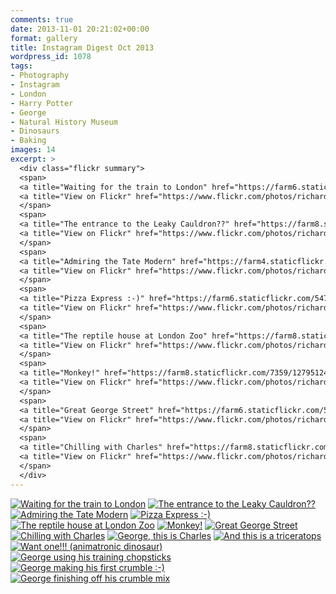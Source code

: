 ```yaml
---
comments: true
date: 2013-11-01 20:21:02+00:00
format: gallery
title: Instagram Digest Oct 2013
wordpress_id: 1078
tags:
- Photography
- Instagram
- London
- Harry Potter
- George
- Natural History Museum
- Dinosaurs
- Baking
images: 14
excerpt: >
  <div class="flickr summary">
  <span>
  <a title="Waiting for the train to London" href="https://farm6.staticflickr.com/5513/12795148194_419a782098_b.jpg" class="image cboxElement"><img src="https://farm6.staticflickr.com/5513/12795148194_419a782098_q.jpg" alt="Waiting for the train to London"></a>
  <a title="View on Flickr" href="https://www.flickr.com/photos/richard-perry/12795148194/" class="flickrlink"> </a>
  </span>
  <span>
  <a title="The entrance to the Leaky Cauldron??" href="https://farm8.staticflickr.com/7379/12794725225_966ddfa907_b.jpg" class="image cboxElement"><img src="https://farm8.staticflickr.com/7379/12794725225_966ddfa907_q.jpg" alt="The entrance to the Leaky Cauldron??"></a>
  <a title="View on Flickr" href="https://www.flickr.com/photos/richard-perry/12794725225/" class="flickrlink"> </a>
  </span>
  <span>
  <a title="Admiring the Tate Modern" href="https://farm4.staticflickr.com/3700/12794816313_17d7899044_b.jpg" class="image cboxElement"><img src="https://farm4.staticflickr.com/3700/12794816313_17d7899044_q.jpg" alt="Admiring the Tate Modern"></a>
  <a title="View on Flickr" href="https://www.flickr.com/photos/richard-perry/12794816313/" class="flickrlink"> </a>
  </span>
  <span>
  <a title="Pizza Express :-)" href="https://farm6.staticflickr.com/5472/12794714015_4e16f1f2a8_b.jpg" class="image cboxElement"><img src="https://farm6.staticflickr.com/5472/12794714015_4e16f1f2a8_q.jpg" alt="Pizza Express :-)"></a>
  <a title="View on Flickr" href="https://www.flickr.com/photos/richard-perry/12794714015/" class="flickrlink"> </a>
  </span>
  <span>
  <a title="The reptile house at London Zoo" href="https://farm8.staticflickr.com/7294/12794806753_a7428cc672_b.jpg" class="image cboxElement"><img src="https://farm8.staticflickr.com/7294/12794806753_a7428cc672_q.jpg" alt="The reptile house at London Zoo"></a>
  <a title="View on Flickr" href="https://www.flickr.com/photos/richard-perry/12794806753/" class="flickrlink"> </a>
  </span>
  <span>
  <a title="Monkey!" href="https://farm8.staticflickr.com/7359/12795124394_55d149f4f7_b.jpg" class="image cboxElement"><img src="https://farm8.staticflickr.com/7359/12795124394_55d149f4f7_q.jpg" alt="Monkey!"></a>
  <a title="View on Flickr" href="https://www.flickr.com/photos/richard-perry/12795124394/" class="flickrlink"> </a>
  </span>
  <span>
  <a title="Great George Street" href="https://farm6.staticflickr.com/5520/12795120064_2e1c2f979a_b.jpg" class="image cboxElement"><img src="https://farm6.staticflickr.com/5520/12795120064_2e1c2f979a_q.jpg" alt="Great George Street"></a>
  <a title="View on Flickr" href="https://www.flickr.com/photos/richard-perry/12795120064/" class="flickrlink"> </a>
  </span>
  <span>
  <a title="Chilling with Charles" href="https://farm8.staticflickr.com/7402/12795113974_eab967f214_b.jpg" class="image cboxElement"><img src="https://farm8.staticflickr.com/7402/12795113974_eab967f214_q.jpg" alt="Chilling with Charles"></a>
  <a title="View on Flickr" href="https://www.flickr.com/photos/richard-perry/12795113974/" class="flickrlink"> </a>
  </span>
  </div>
---
```


<div class="flickr gallery">
<span>
<a title="Waiting for the train to London" href="https://farm6.staticflickr.com/5513/12795148194_419a782098_b.jpg" class="image cboxElement"><img src="https://farm6.staticflickr.com/5513/12795148194_419a782098_q.jpg" alt="Waiting for the train to London"></a>
<a title="View on Flickr" href="https://www.flickr.com/photos/richard-perry/12795148194/" class="flickrlink"> </a>
</span>
<span>
<a title="The entrance to the Leaky Cauldron??" href="https://farm8.staticflickr.com/7379/12794725225_966ddfa907_b.jpg" class="image cboxElement"><img src="https://farm8.staticflickr.com/7379/12794725225_966ddfa907_q.jpg" alt="The entrance to the Leaky Cauldron??"></a>
<a title="View on Flickr" href="https://www.flickr.com/photos/richard-perry/12794725225/" class="flickrlink"> </a>
</span>
<span>
<a title="Admiring the Tate Modern" href="https://farm4.staticflickr.com/3700/12794816313_17d7899044_b.jpg" class="image cboxElement"><img src="https://farm4.staticflickr.com/3700/12794816313_17d7899044_q.jpg" alt="Admiring the Tate Modern"></a>
<a title="View on Flickr" href="https://www.flickr.com/photos/richard-perry/12794816313/" class="flickrlink"> </a>
</span>
<span>
<a title="Pizza Express :-)" href="https://farm6.staticflickr.com/5472/12794714015_4e16f1f2a8_b.jpg" class="image cboxElement"><img src="https://farm6.staticflickr.com/5472/12794714015_4e16f1f2a8_q.jpg" alt="Pizza Express :-)"></a>
<a title="View on Flickr" href="https://www.flickr.com/photos/richard-perry/12794714015/" class="flickrlink"> </a>
</span>
<span>
<a title="The reptile house at London Zoo" href="https://farm8.staticflickr.com/7294/12794806753_a7428cc672_b.jpg" class="image cboxElement"><img src="https://farm8.staticflickr.com/7294/12794806753_a7428cc672_q.jpg" alt="The reptile house at London Zoo"></a>
<a title="View on Flickr" href="https://www.flickr.com/photos/richard-perry/12794806753/" class="flickrlink"> </a>
</span>
<span>
<a title="Monkey!" href="https://farm8.staticflickr.com/7359/12795124394_55d149f4f7_b.jpg" class="image cboxElement"><img src="https://farm8.staticflickr.com/7359/12795124394_55d149f4f7_q.jpg" alt="Monkey!"></a>
<a title="View on Flickr" href="https://www.flickr.com/photos/richard-perry/12795124394/" class="flickrlink"> </a>
</span>
<span>
<a title="Great George Street" href="https://farm6.staticflickr.com/5520/12795120064_2e1c2f979a_b.jpg" class="image cboxElement"><img src="https://farm6.staticflickr.com/5520/12795120064_2e1c2f979a_q.jpg" alt="Great George Street"></a>
<a title="View on Flickr" href="https://www.flickr.com/photos/richard-perry/12795120064/" class="flickrlink"> </a>
</span>
<span>
<a title="Chilling with Charles" href="https://farm8.staticflickr.com/7402/12795113974_eab967f214_b.jpg" class="image cboxElement"><img src="https://farm8.staticflickr.com/7402/12795113974_eab967f214_q.jpg" alt="Chilling with Charles"></a>
<a title="View on Flickr" href="https://www.flickr.com/photos/richard-perry/12795113974/" class="flickrlink"> </a>
</span>
<span>
<a title="George, this is Charles" href="https://farm4.staticflickr.com/3692/12794692195_b303ed7b4f_b.jpg" class="image cboxElement"><img src="https://farm4.staticflickr.com/3692/12794692195_b303ed7b4f_q.jpg" alt="George, this is Charles"></a>
<a title="View on Flickr" href="https://www.flickr.com/photos/richard-perry/12794692195/" class="flickrlink"> </a>
</span>
<span>
<a title="And this is a triceratops" href="https://farm8.staticflickr.com/7357/12794689485_3820474eaa_b.jpg" class="image cboxElement"><img src="https://farm8.staticflickr.com/7357/12794689485_3820474eaa_q.jpg" alt="And this is a triceratops"></a>
<a title="View on Flickr" href="https://www.flickr.com/photos/richard-perry/12794689485/" class="flickrlink"> </a>
</span>
<span>
<a title="Want one!!! (animatronic dinosaur)" href="https://farm8.staticflickr.com/7445/12794780913_0c1d7cbf0d_b.jpg" class="image cboxElement"><img src="https://farm8.staticflickr.com/7445/12794780913_0c1d7cbf0d_q.jpg" alt="Want one!!! (animatronic dinosaur)"></a>
<a title="View on Flickr" href="https://www.flickr.com/photos/richard-perry/12794780913/" class="flickrlink"> </a>
</span>
<span>
<a title="George using his training chopsticks" href="https://farm8.staticflickr.com/7341/12794683105_c49a51597d_b.jpg" class="image cboxElement"><img src="https://farm8.staticflickr.com/7341/12794683105_c49a51597d_q.jpg" alt="George using his training chopsticks"></a>
<a title="View on Flickr" href="https://www.flickr.com/photos/richard-perry/12794683105/" class="flickrlink"> </a>
</span>
<span>
<a title="George making his first crumble :-)" href="https://farm3.staticflickr.com/2816/12794777463_f42f73d413_b.jpg" class="image cboxElement"><img src="https://farm3.staticflickr.com/2816/12794777463_f42f73d413_q.jpg" alt="George making his first crumble :-)"></a>
<a title="View on Flickr" href="https://www.flickr.com/photos/richard-perry/12794777463/" class="flickrlink"> </a>
</span>
<span>
<a title="George finishing off his crumble mix" href="https://farm4.staticflickr.com/3674/12794679345_9787c68111_b.jpg" class="image cboxElement"><img src="https://farm4.staticflickr.com/3674/12794679345_9787c68111_q.jpg" alt="George finishing off his crumble mix"></a>
<a title="View on Flickr" href="https://www.flickr.com/photos/richard-perry/12794679345/" class="flickrlink"> </a>
</span>
</div>